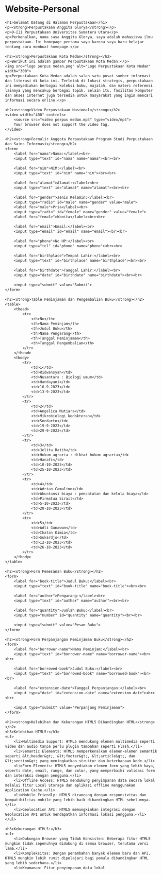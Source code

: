 # Website-Personal
<!DOCTYPE html>
<html lang="en">
<head>
    <meta charset="UTF-8">
    <meta name="viewport" content="width=device-width, initial-scale=1.0">
    <title>Perpustakaan Anggita Glorya</title>
    <style>
        table, th, td {
            border: 1px solid black;
            border-collapse: collapse;
            padding: 8px;
        }
        th {
            background-color: #f2f2f2;
        }
        form {
            margin-top: 20px;
        }
    </style>
</head>
<body>

    <h1>Selamat Datang di Halaman Perpustakaan</h1>
    <p><strong>Perpustakaan Anggita Glorya</strong></p>
    <p>D-III Perpustakaan Universitas Sumatera Utara</p>
    <p>Perkenalkan, nama saya Anggita Glorya, saya adalah mahasiswa ilmu perpustakaan. Ini homepage pertama saya karena saya baru belajar tentang cara membuat homepage.</p>

    <h2><strong>Perpustakaan Kota Medan</strong></h2>
    <p>Berikut ini adalah gambar Perpustakaan Kota Medan:</p>
    <img src="logo perpus medan.png" alt="Logo Perpustakaan Kota Medan" width="300">
    <p>Perpustakaan Kota Medan adalah salah satu pusat sumber informasi dan literasi di kota ini. Terletak di lokasi strategis, perpustakaan ini menyediakan berbagai koleksi buku, majalah, dan materi referensi lainnya yang mencakup berbagai topik. Selain itu, fasilitas komputer dan akses internet juga tersedia untuk masyarakat yang ingin mencari informasi secara online.</p>
    
    <h2><strong>Video Perpustakaan Nasional</strong></h2>
    <video width="400" controls>
        <source src="video perpus medan.mp4" type="video/mp4">
        Your browser does not support the video tag.
    </video>

    <h2><strong>Formulir Anggota Perpustakaan Program Studi Perpustakaan dan Sains Informasi</strong></h2>
    <form>
        <label for="nama">Nama:</label><br>
        <input type="text" id="nama" name="nama"><br><br>
        
        <label for="nim">NIM:</label><br>
        <input type="text" id="nim" name="nim"><br><br>

        <label for="alamat">Alamat:</label><br>
        <input type="text" id="alamat" name="alamat"><br><br>

        <label for="gender">Jenis Kelamin:</label><br>
        <input type="radio" id="male" name="gender" value="male">
        <label for="male">Pria</label><br>
        <input type="radio" id="female" name="gender" value="female">
        <label for="female">Wanita</label><br><br>

        <label for="email">Email:</label><br>
        <input type="email" id="email" name="email"><br><br>

        <label for="phone">No HP:</label><br>
        <input type="tel" id="phone" name="phone"><br><br>

        <label for="birthplace">Tempat Lahir:</label><br>
        <input type="text" id="birthplace" name="birthplace"><br><br>

        <label for="birthdate">Tanggal Lahir:</label><br>
        <input type="date" id="birthdate" name="birthdate"><br><br>

        <input type="submit" value="Submit">
    </form>

    <h2><strong>Table Peminjaman dan Pengembalian Buku</strong></h2>
    <table>
        <thead>
            <tr>
                <th>No</th>
                <th>Nama Peminjam</th>
                <th>Judul Buku</th>
                <th>Nama Pengarang</th>
                <th>Tanggal Peminjaman</th>
                <th>Tanggal Pengembalian</th>
            </tr>
        </thead>
        <tbody>
            <tr>
                <td>1</td>
                <td>Ridwansyah</td>
                <td>Nusantara : Biologi umum</td>
                <td>Handayani</td>
                <td>10-9-2023</td>
                <td>13-9-2023</td>
            </tr>
            <tr>
                <td>2</td>
                <td>Angelica Mutiara</td>
                <td>Mikrobiologi kedokteran</td>
                <td>Soedarto</td>
                <td>19-9-2023</td>
                <td>29-9-2023</td>
            </tr>
            <tr>
                <td>3</td>
                <td>Jelita Ratih</td>
                <td>Hukum agraria : diktat hukum agraria</td>
                <td>Hanafi</td>
                <td>10-10-2023</td>
                <td>25-10-2023</td>
            </tr>
            <tr>
                <td>4</td>
                <td>Adrian Camalino</td>
                <td>Akuntansi biaya : pencatatan dan kelola biaya</td>
                <td>Pirmatua Sirait</td>
                <td>5-10-2023</td>
                <td>20-10-2023</td>
            </tr>
            <tr>
                <td>5</td>
                <td>Adli Gunawan</td>
                <td>Ikatan Kimia</td>
                <td>Sukardjo</td>
                <td>12-10-2023</td>
                <td>26-10-2023</td>
            </tr>
        </tbody>
    </table>

    <h2><strong>Form Pemesanan Buku</strong></h2>
    <form>
        <label for="book-title">Judul Buku:</label><br>
        <input type="text" id="book-title" name="book-title"><br><br>

        <label for="author">Pengarang:</label><br>
        <input type="text" id="author" name="author"><br><br>

        <label for="quantity">Jumlah Buku:</label><br>
        <input type="number" id="quantity" name="quantity"><br><br>

        <input type="submit" value="Pesan Buku">
    </form>

    <h2><strong>Form Perpanjangan Peminjaman Buku</strong></h2>
    <form>
        <label for="borrower-name">Nama Peminjam:</label><br>
        <input type="text" id="borrower-name" name="borrower-name"><br><br>

        <label for="borrowed-book">Judul Buku:</label><br>
        <input type="text" id="borrowed-book" name="borrowed-book"><br><br>

        <label for="extension-date">Tanggal Perpanjangan:</label><br>
        <input type="date" id="extension-date" name="extension-date"><br><br>

        <input type="submit" value="Perpanjang Peminjaman">
    </form>

    <h2><strong>Kelebihan dan Kekurangan HTML5 Dibandingkan HTML</strong></h2>
    <h3>Kelebihan HTML5:</h3>
    <ul>
        <li>Multimedia Support: HTML5 mendukung elemen multimedia seperti video dan audio tanpa perlu plugin tambahan seperti Flash.</li>
        <li>Semantic Elements: HTML5 memperkenalkan elemen-elemen semantik seperti &lt;header&gt;, &lt;footer&gt;, &lt;article&gt;, dan &lt;section&gt; yang meningkatkan struktur dan keterbacaan kode.</li>
        <li>Form Elements: HTML5 menyediakan elemen form yang lebih kaya, seperti date, email, range, dan color, yang memperbaiki validasi form dan interaksi dengan pengguna.</li>
        <li>Offline Access: HTML5 mendukung penyimpanan data secara lokal melalui fitur Local Storage dan aplikasi offline menggunakan Application Cache.</li>
        <li>Mobile Friendly: HTML5 dirancang dengan responsivitas dan kompatibilitas mobile yang lebih baik dibandingkan HTML sebelumnya.</li>
        <li>Geolocation API: HTML5 memungkinkan integrasi dengan Geolocation API untuk mendapatkan informasi lokasi pengguna.</li>
    </ul>

    <h3>Kekurangan HTML5:</h3>
    <ul>
        <li>Dukungan Browser yang Tidak Konsisten: Beberapa fitur HTML5 mungkin tidak sepenuhnya didukung di semua browser, terutama versi lama.</li>
        <li>Kompleksitas: Dengan penambahan banyak elemen baru dan API, HTML5 mungkin lebih rumit dipelajari bagi pemula dibandingkan HTML yang lebih sederhana.</li>
        <li>Keamanan: Fitur penyimpanan data lokal
